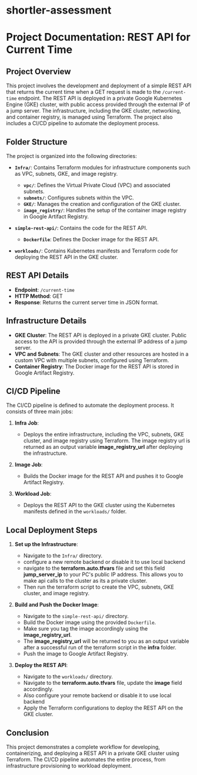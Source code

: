 
# shortler-assessment

# Project Documentation: REST API for Current Time

## Project Overview
This project involves the development and deployment of a simple REST API that returns the current time when a GET request is made to the `/current-time` endpoint. The REST API is deployed in a private Google Kubernetes Engine (GKE) cluster, with public access provided through the external IP of a jump server. The infrastructure, including the GKE cluster, networking, and container registry, is managed using Terraform. The project also includes a CI/CD pipeline to automate the deployment process.

## Folder Structure

The project is organized into the following directories:

- **`Infra/`**: Contains Terraform modules for infrastructure components such as VPC, subnets, GKE, and image registry.
  - **`vpc/`**: Defines the Virtual Private Cloud (VPC) and associated subnets.
  - **`subnets/`**: Configures subnets within the VPC.
  - **`GKE/`**: Manages the creation and configuration of the GKE cluster.
  - **`image_registry/`**: Handles the setup of the container image registry in Google Artifact Registry.

- **`simple-rest-api/`**: Contains the code for the REST API.
  - **`Dockerfile`**: Defines the Docker image for the REST API.

- **`workloads/`**: Contains Kubernetes manifests and Terraform code for deploying the REST API in the GKE cluster.

## REST API Details

- **Endpoint**: `/current-time`
- **HTTP Method**: GET
- **Response**: Returns the current server time in JSON format.

## Infrastructure Details

- **GKE Cluster**: The REST API is deployed in a private GKE cluster. Public access to the API is provided through the external IP address of a jump server.
- **VPC and Subnets**: The GKE cluster and other resources are hosted in a custom VPC with multiple subnets, configured using Terraform.
- **Container Registry**: The Docker image for the REST API is stored in Google Artifact Registry.

## CI/CD Pipeline

The CI/CD pipeline is defined to automate the deployment process. It consists of three main jobs:

1. **Infra Job**:
   - Deploys the entire infrastructure, including the VPC, subnets, GKE cluster, and image registry using Terraform. The image registry url is returned as an output variable **image_registry_url** after deploying the infrastructure.
  
2. **Image Job**:
   - Builds the Docker image for the REST API and pushes it to Google Artifact Registry.

3. **Workload Job**:
   - Deploys the REST API to the GKE cluster using the Kubernetes manifests defined in the `workloads/` folder.

## Local Deployment Steps

1. **Set up the Infrastructure**:
   - Navigate to the `Infra/` directory.
   - configure a new remote backend or disable it to use local backend
   - navigate to the **terraform.auto.tfvars** file and set this field **jump_server_ip** to your PC's public IP address. This allows you to make api calls to the cluster as its a private cluster.
   - Then run the terraform script to create the VPC, subnets, GKE cluster, and image registry.

2. **Build and Push the Docker Image**:
   - Navigate to the `simple-rest-api/` directory.
   - Build the Docker image using the provided `Dockerfile`.
   - Make sure you tag the image accordingly using the **image_registry_url**.
   - The **image_registry_url** will be returned to you as an output variable after a successful run of the terraform script in the **infra** folder.
   - Push the image to Google Artifact Registry.

3. **Deploy the REST API**:
   - Navigate to the `workloads/` directory.
   - Navigate to the **terraform.auto.tfvars** file, update the **image** field accordingly.
   - Also configure your remote backend or disable it to use local backend
   - Apply the Terraform configurations to deploy the REST API on the GKE cluster.

## Conclusion

This project demonstrates a complete workflow for developing, containerizing, and deploying a REST API in a private GKE cluster using Terraform. The CI/CD pipeline automates the entire process, from infrastructure provisioning to workload deployment.
















